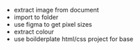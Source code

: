 - extract image from document
- import to folder
- use figma to get pixel sizes
- extract colour
- use boilderplate html/css project for base
